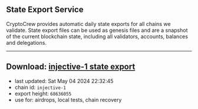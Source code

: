 ## State Export Service
CryptoCrew provides automatic daily state exports for all chains we validate. State export files can be used as genesis files and are a snapshot of the current blockchain state, including all validators, accounts, balances and delegations.

---
**Download: [injective-1 state export](https://dl-eu2.ccvalidators.com/SERVICE/injective/injective-1_export_68636055.json)**
---

- last updated: Sat May 04 2024 22:32:45
- chain id: `injective-1`
- export height: `68636055`
- use for: airdrops, local tests, chain recovery
